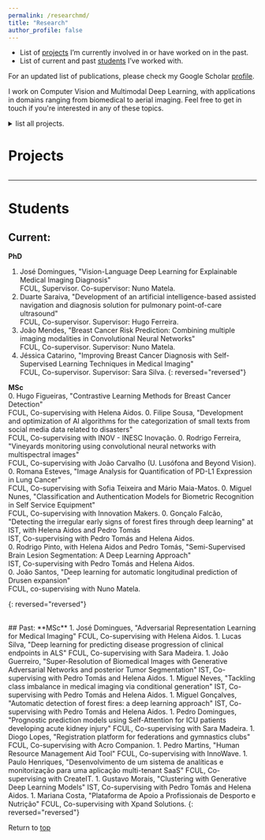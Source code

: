 ```yaml
---
permalink: /researchmd/
title: "Research"
author_profile: false
---
```


- List of [projects](#projects) I’m currently involved in or have worked on in the past.
- List of current and past [students](#students) I’ve worked with.

For an updated list of publications, please check my Google Scholar [profile](https://scholar.google.com/citations?hl=en&user=HhCz7nIAAAAJ&view_op=list_works&sortby=pubdate).

I work on Computer Vision and Multimodal Deep Learning, with applications in domains ranging from biomedical to aerial imaging. Feel free to get in touch if you're interested in any of these topics.

<details>
  <summary>list all projects. <h1 id="projects">Projects</h1></summary>
  <h2 id="multimodal-failure-prediction-for-assistive-human-robot-interaction">Multimodal Failure Prediction for Assistive Human-Robot Interaction</h2>
<p>Development of a deep learning-based module to predict failures in assistive human-robot interaction using multimodal data. Leveraging vision, wearable, and proprioceptive signals, the system anticipates anomalies during task execution, contributing to robust and user-aware augmentation in Task 9.1 of HARIA project.</p>
<p><strong>Funding Entity</strong> <a href="http://haria-project.eu/">Horizon Europe</a><br />
<strong>Period</strong> 2024 - present<br />
<strong>Research Labs</strong> LASIGE, FCUL<br />
<strong>Team</strong> Nuno Cruz Garcia, João Bimbo, Guilherme Ribeiro, Jordan Antypas</p>

<h2 id="deep-learning-based-digital-twin-of-manufacturing-systems">Deep Learning-based Digital Twin of Manufacturing Systems</h2>
<p>The project aims to develop a real-time, deep learning-based digital twin system for manufacturing environments using computer vision. It focuses on combining real and synthetic visual data to train robust object detection models that can monitor and optimize production processes—including human activity—within a flexible and automated industrial setup.</p>
<p><strong>Funding Entity</strong> <a href="https://www.unite-university.eu/">UNITE!</a><br />
<strong>Period</strong> 2024 - present<br />
<strong>Research Labs</strong> LASIGE, FCUL and INP, University Grenoble Alpes<br />
<strong>Team</strong> Nuno Cruz Garcia, Pierre David, Leah Rifi, Nessrine Farhat</p>

<h2 id="deep-multimodal-learning-for-breast-cancer-detection">Deep Multimodal Learning for Breast Cancer Detection</h2>
<p>We are developing self-supervised methods for imaging tasks related breast cancer, using 2D and 3D data, and several modalities such as synthetic data, tomosynthesis, mammography, and ultrasound.</p>
<p><strong>Site</strong> <a href="https://sites.google.com/view/dl-cadet/home">https://sites.google.com/view/dl-cadet/home</a><br />
<strong>Funding Entity</strong> FCT (EXPL/CCICOM/0656/2021)<br />
<strong>Period</strong> 13/01/2022 - 31/12/2023; 2024 - present<br />
<strong>Research Labs</strong> LASIGE and IBEB<br />
<strong>PI and Co-PI</strong> Nuno Garcia and Nuno Matela</p>

<h2 id="thor-computer-assisted-thoracic-assessment-using-pocus">THOR - Computer Assisted Thoracic Assessment using POCUS</h2>
<p>Working mainly on Point-of-Care Ultrasound assisted navigation and diagnosis.</p>
<p><strong>Site</strong> <a href="https://www.inesctec.pt/en/projects/thor">https://www.inesctec.pt/en/projects/thor</a><br />
<strong>Funding Entity</strong> FCT<br />
<strong>Period</strong> 01/03/2021 - 29/2/2024; 2024 - present<br />
<strong>Research Labs</strong> INESCTEC and IBEB<br />
<strong>PI and Co-PI</strong> Miguel Coimbra and Hugo Ferreira</p>

<h2 id="aipals">AIpALS - Advanced LearnIng Models using Patient Profiles and Disease Progression Patterns for Prognostic Prediction in ALS</h2>
<p>Studying disease progression using recurrent neural networks.</p>
<p><strong>Site</strong> <a href="https://www.lasige.pt/project/aipals/">https://www.lasige.pt/project/aipals/</a><br />
<strong>Funding Entity</strong> FCT<br />
<strong>Period</strong> 01/03/2021 - 29/2/2024<br />
<strong>Research Labs</strong> LASIGE, AICOS/Fraunhofer and IMM/FM/ULisboa<br />
<strong>PI</strong> Sara Madeira</p>

<h2 id="pair-lung">PAIR-LUNG – Patient-derived lung cancer organoids for recreating tumor spread through AIR spaces phenomena.</h2>
<p>Developing deep learning methods using confocal images and histological sections.</p>
<p><strong>Funding Entity</strong> FCT<br />
<strong>Period</strong> 2023 - 2024<br />
<strong>Research Labs</strong> Centre for Toxicogenomics and Human Health, Nova Medical School<br />
<strong>PI</strong> Bárbara Mendes</p>

<h2 id="cost-distributed-knowledge-graphs">COST Distributed Knowledge Graphs</h2>
<p>Our Action is centred around the topic of Distributed Knowledge Graphs, i.e., Knowledge Graphs that are published in a decentralised fashion, thus forming a distributed system.</p>
<p><strong>Site</strong> <a href="https://cost-dkg.eu/">https://cost-dkg.eu/</a></p>

<h2 id="aerial-imaging">Aerial Imaging</h2>
<p>Developing deep learning methods for vineyard monitoring, namely plant and gap detection, using multispectral images acquired by drones.</p>
<p><strong>Partners</strong> <a href="https://beyond-vision.pt/">Beyond Vision</a>, João Carvalho (U. Lusófona), Rodrigo Ferreira (FCUL)</p>

<h2 id="biometrics">Biometrics</h2>
<p>Developing deep learning methods for a multimodal biometrics system to be implemented in a kiosk service product.</p>
<p><strong>Partners</strong> <a href="https://www.inm.pt/">Innovation Makers</a></p>

</details>

---

<!-- <iframe src="https://docs.google.com/document/d/e/"
width="100%"
  height="800px"
  style="border: 1px inset;">></iframe> -->

# Students

## Current:

**PhD**

1. José Domingues, "Vision-Language Deep Learning for Explainable Medical Imaging Diagnosis"  
   FCUL, Supervisor. Co-supervisor: Nuno Matela.
1. Duarte Saraiva, "Development of an artificial intelligence-based assisted navigation and diagnosis solution for pulmonary point-of-care ultrasound"  
   FCUL, Co-supervisor. Supervisor: Hugo Ferreira.
1. João Mendes, "Breast Cancer Risk Prediction: Combining multiple imaging modalities in Convolutional Neural Networks"  
   FCUL, Co-supervisor. Supervisor: Nuno Matela.
1. Jéssica Catarino, "Improving Breast Cancer Diagnosis with Self-Supervised Learning Techniques in Medical Imaging"  
   FCUL, Co-supervisor. Supervisor: Sara Silva.
   {: reversed="reversed"}

**MSc**  
0. Hugo Figueiras, "Contrastive Learning Methods for Breast Cancer Detection"  
 FCUL, Co-supervising with Helena Aidos. 0. Filipe Sousa, "Development and optimization of AI algorithms for the categorization of small texts from social media data related to disasters"  
FCUL, Co-supervising with INOV - INESC Inovação. 0. Rodrigo Ferreira, "Vineyards monitoring using convolutional neural networks with multispectral images"  
FCUL, Co-supervising with João Carvalho (U. Lusófona and Beyond Vision). 0. Romana Esteves, "Image Analysis for Quantification of PD-L1 Expression in Lung Cancer"  
FCUL, Co-supervising with Sofia Teixeira and Mário Maia-Matos. 0. Miguel Nunes, "Classification and Authentication Models for Biometric Recognition in Self Service Equipment"  
FCUL, Co-supervising with Innovation Makers. 0. Gonçalo Falcão, "Detecting the irregular early signs of forest fires through deep learning" at IST, with Helena Aidos and Pedro Tomás  
IST, Co-supervising with Pedro Tomás and Helena Aidos.  
0. Rodrigo Pinto, with Helena Aidos and Pedro Tomás, "Semi-Supervised Brain Lesion Segmentation: A Deep Learning Approach"  
IST, Co-supervising with Pedro Tomás and Helena Aidos.  
0. João Santos, "Deep learning for automatic longitudinal prediction of Drusen expansion"  
FCUL, co-supervising with Nuno Matela.

{: reversed="reversed"}

<br>
## Past:
**MSc**    
1. José Domingues, "Adversarial Representation Learning for Medical Imaging"  
FCUL, Co-supervising with Helena Aidos. 
1. Lucas Silva, "Deep learning for predicting disease progression of clinical endpoints in ALS"   
FCUL, Co-supervising with Sara Madeira. 
1. João Guerreiro, "Super-Resolution of Biomedical Images with Generative Adversarial Networks and posterior Tumor Segmentation"  
IST, Co-supervising with Pedro Tomás and Helena Aidos.  
1. Miguel Neves, "Tackling class imbalance in medical imaging via conditional generation"  
IST, Co-supervising with Pedro Tomás and Helena Aidos.  
1. Miguel Gonçalves, "Automatic detection of forest fires: a deep learning approach"  
IST, Co-supervising with Pedro Tomás and Helena Aidos.  
1. Pedro Domingues, "Prognostic prediction models using Self-Attention for ICU patients developing acute kidney injury"  
FCUL, Co-supervising with Sara Madeira.
1. Diogo Lopes, "Registration platform for federations and gymnastics clubs"  
FCUL, Co-supervising with Acro Companion.
1. Pedro Martins, "Human Resource Management Aid Tool"  
FCUL, Co-supervising with InnoWave.
1. Paulo Henriques, "Desenvolvimento de um sistema de analíticas e monitorização para uma aplicação multi-tenant SaaS"  
FCUL, Co-supervising with CreateIT.
1. Gustavo Morais, "Clustering with Generative Deep Learning Models"  
IST, Co-supervising with Pedro Tomás and Helena Aidos.  
1. Mariana Costa, "Plataforma de Apoio a Profissionais de Desporto e Nutrição"  
FCUL, Co-supervising with Xpand Solutions.
{: reversed="reversed"}

Return to [top](#)
